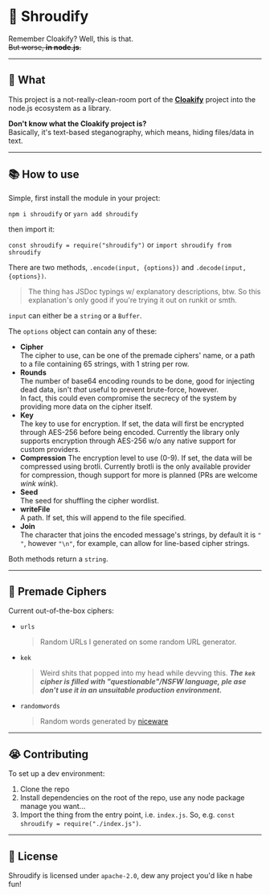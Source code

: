 # 🥷 **Shroudify**

Remember Cloakify? Well, this is that.  
~~But worse, **in node.js**.~~  

------

## 🤔 **What**

This project is a not-really-clean-room port of the [**Cloakify**](https://github.com/TryCatchHCF/Cloakify) project into the node.js ecosystem as a library.

**Don't know what the Cloakify project is?**  
Basically, it's text-based steganography, which means, hiding files/data in text.

------

## 📚 **How to use**

Simple, first install the module in your project:  

`npm i shroudify`  or  `yarn add shroudify`

then import it:

`const shroudify = require("shroudify")` or `import shroudify from shroudify`

There are two methods, `.encode(input, {options})` and `.decode(input, {options})`.

> The thing has JSDoc typings w/ explanatory descriptions, btw. So this explanation's only good if you're trying it out on runkit or smth.

`input` can either be a `string` or a `Buffer`.

The `options` object can contain any of these:

- **Cipher**  
  The cipher to use, can be one of the premade ciphers' name, or a path to a file containing 65 strings, with 1 string per row.
- **Rounds**  
  The number of base64 encoding rounds to be done, good for injecting dead data, isn't _that_ useful to prevent brute-force, however.  
  In fact, this could even compromise the secrecy of the system by providing more data on the cipher itself.
- **Key**  
  The key to use for encryption. If set, the data will first be encrypted through AES-256 before being encoded. Currently the library only supports encryption through AES-256 w/o any native support for custom providers.
- **Compression**
  The encryption level to use (0-9). If set, the data will be compressed using brotli. Currently brotli is the only available provider for compression, though support for more is planned (PRs are welcome *wink wink*).
- **Seed**  
  The seed for shuffling the cipher wordlist.
- **writeFile**  
  A path. If set, this will append to the file specified.
- **Join**  
  The character that joins the encoded message's strings, by default it is `" "`, however `"\n"`, for example, can allow for line-based cipher strings.

Both methods return a `string`.

------

## 🔢 **Premade Ciphers**

Current out-of-the-box ciphers:

- `urls`
  > Random URLs I generated on some random URL generator.
- `kek`
  > Weird shits that popped into my head while devving this.
  **_The `kek` cipher is filled with "questionable"/NSFW language, ple
ase don't use it in an unsuitable production environment._**
- `randomwords`
  > Random words generated by [niceware](https://www.npmjs.com/package/niceware)

------

## 😭 Contributing

To set up a dev environment:

1. Clone the repo
2. Install dependencies on the root of the repo, use any node package manage you want...
3. Import the thing from the entry point, i.e. `index.js`. So, e.g. `const shroudify = require("./index.js")`.

------

## 📜 **License**

Shroudify is licensed under `apache-2.0`, dew any project you'd like n habe fun!
